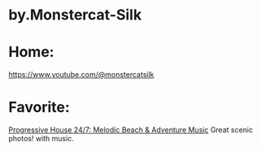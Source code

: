 # by.Monstercat-Silk
# Home:
https://www.youtube.com/@monstercatsilk

# Favorite:
[Progressive House 24/7: Melodic Beach &amp; Adventure Music](https://youtu.be/d8Oc90QevaI) Great scenic photos! with music.
